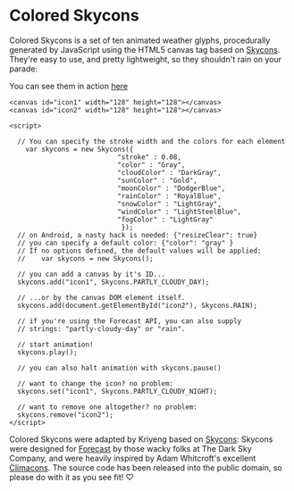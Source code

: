 Colored Skycons
===============

Colored Skycons is a set of ten animated weather glyphs, procedurally generated by
JavaScript using the HTML5 canvas tag based on [Skycons](https://github.com/darkskyapp/skycons).
They're easy to use, and pretty lightweight, so they shouldn't rain on your parade:

You can see them in action [here](http://aethursurfer.github.io/colored-skycons/)

    <canvas id="icon1" width="128" height="128"></canvas>
    <canvas id="icon2" width="128" height="128"></canvas>

    <script>

      // You can specify the stroke width and the colors for each element
        var skycons = new Skycons({
                               "stroke" : 0.08,
                               "color" : "Gray",
                               "cloudColor" : "DarkGray",
                               "sunColor" : "Gold",
                               "moonColor" : "DodgerBlue",
                               "rainColor" : "RoyalBlue",
                               "snowColor" : "LightGray",
                               "windColor" : "LightSteelBlue",
                               "fogColor" : "LightGray"
                                });
      // on Android, a nasty hack is needed: {"resizeClear": true}
      // you can specify a default color: {"color": "gray" }
      // If no options defined, the default values will be applied:
      //    var skycons = new Skycons();

      // you can add a canvas by it's ID...
      skycons.add("icon1", Skycons.PARTLY_CLOUDY_DAY);

      // ...or by the canvas DOM element itself.
      skycons.add(document.getElementById("icon2"), Skycons.RAIN);

      // if you're using the Forecast API, you can also supply
      // strings: "partly-cloudy-day" or "rain".

      // start animation!
      skycons.play();

      // you can also halt animation with skycons.pause()

      // want to change the icon? no problem:
      skycons.set("icon1", Skycons.PARTLY_CLOUDY_NIGHT);

      // want to remove one altogether? no problem:
      skycons.remove("icon2");
    </script>

Colored Skycons were adapted by Kriyeng based on [Skycons](https://github.com/darkskyapp/skycons):
Skycons were designed for [Forecast](http://forecast.io/) by those wacky folks
at The Dark Sky Company, and were heavily inspired by Adam Whitcroft's
excellent [Climacons](http://adamwhitcroft.com/climacons/). The source code has
been released into the public domain, so please do with it as you see fit! ♡
